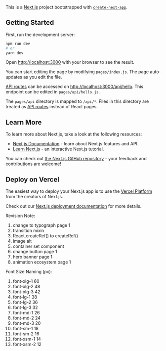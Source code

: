 This is a [Next.js](https://nextjs.org/) project bootstrapped with [`create-next-app`](https://github.com/vercel/next.js/tree/canary/packages/create-next-app).

## Getting Started

First, run the development server:

```bash
npm run dev
# or
yarn dev
```

Open [http://localhost:3000](http://localhost:3000) with your browser to see the result.

You can start editing the page by modifying `pages/index.js`. The page auto-updates as you edit the file.

[API routes](https://nextjs.org/docs/api-routes/introduction) can be accessed on [http://localhost:3000/api/hello](http://localhost:3000/api/hello). This endpoint can be edited in `pages/api/hello.js`.

The `pages/api` directory is mapped to `/api/*`. Files in this directory are treated as [API routes](https://nextjs.org/docs/api-routes/introduction) instead of React pages.

## Learn More

To learn more about Next.js, take a look at the following resources:

- [Next.js Documentation](https://nextjs.org/docs) - learn about Next.js features and API.
- [Learn Next.js](https://nextjs.org/learn) - an interactive Next.js tutorial.

You can check out [the Next.js GitHub repository](https://github.com/vercel/next.js/) - your feedback and contributions are welcome!

## Deploy on Vercel

The easiest way to deploy your Next.js app is to use the [Vercel Platform](https://vercel.com/new?utm_medium=default-template&filter=next.js&utm_source=create-next-app&utm_campaign=create-next-app-readme) from the creators of Next.js.

Check out our [Next.js deployment documentation](https://nextjs.org/docs/deployment) for more details.

Revision Note:
1. change to typograph page 1
2. transition mixin
3. React.createRef() to createRef()
4. image alt
5. container set component
6. change button page 1
7. hero banner page 1
8. animation ecosystem page 1

Font Size Naming (px):
1. font-xlg-1   	60
2. font-xlg-2   	48
3. font-xlg-3   	42
4. font-lg-1    	38
5. font-lg-2    	36
6. font-lg-3    	32
7. font-md-1    	26
8. font-md-2    	24
9. font-md-3    	20
10. font-sm-1   	18
11. font-sm-2   	16
12. font-xsm-1  	14
13. font-xsm-2  	12